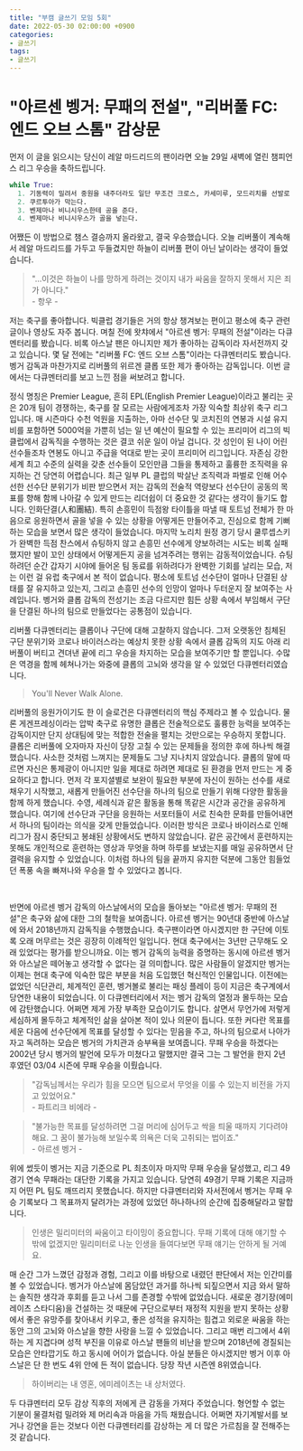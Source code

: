 ```yaml
---
title: "부캠 글쓰기 모임 5회"
date: 2022-05-30 02:00:00 +0900
categories:
- 글쓰기
tags:
- 글쓰기
---
```


# "아르센 벵거: 무패의 전설", "리버풀 FC: 엔드 오브 스톰" 감상문

먼저 이 글을 읽으시는 당신이 레알 마드리드의 팬이라면 오늘 29일 새벽에 열린 챔피언스 리그 우승을 축하드립니다.

```python
while True:
  1. 기동력이 밀려서 중원을 내주더라도 일단 무조건 크로스, 카세미루, 모드리치를 선발로 내세운다.
  2. 쿠르투아가 막는다.
  3. 벤제마나 비니시우스한테 공을 준다.
  4. 벤제마나 비니시우스가 골을 넣는다.
```

어쨌든 이 방법으로 챔스 결승까지 올라왔고, 결국 우승했습니다. 오늘 리버풀이 계속해서 레알 마드리드를 가두고 두들겼지만 하늘이 리버풀 편이 아닌 날이라는 생각이 들었습니다. 

> "...이것은 하늘이 나를 망하게 하려는 것이지 내가 싸움을 잘하지 못해서 지은 죄가 아니다."  
> \- 항우 -


저는 축구를 좋아합니다. 빅클럽 경기들은 거의 항상 챙겨보는 편이고 평소에 축구 관련 글이나 영상도 자주 봅니다. 며칠 전에 왓챠에서 "아르센 벵거: 무패의 전설"이라는 다큐멘터리를 봤습니다. 비록 아스날 팬은 아니지만 제가 좋아하는 감독이라 자서전까지 갖고 있습니다. 몇 달 전에는 "리버풀 FC: 엔드 오브 스톰"이라는 다큐멘터리도 봤습니다. 벵거 감독과 마찬가지로 리버풀의 위르겐 클롭 또한 제가 좋아하는 감독입니다. 이번 글에서는 다큐멘터리를 보고 느낀 점을 써보려고 합니다.

정식 명칭은 Premier League, 흔히 EPL(English Premier League)이라고 불리는 곳은 20개 팀이 경쟁하는, 축구를 잘 모르는 사람에게조차 가장 익숙할 최상위 축구 리그입니다. 매 시즌마다 수천 억원을 지출하는, 아마 선수단 및 코치진의 연봉과 시설 유지비를 포함하면 5000억을 가뿐히 넘는 일 년 예산이 필요할 수 있는 프리미어 리그의 빅클럽에서 감독직을 수행하는 것은 결코 쉬운 일이 아닐 겁니다. 갓 성인이 된 나이 어린 선수들조차 연봉도 아니고 주급을 억대로 받는 곳이 프리미어 리그입니다. 자존심 강한 세계 최고 수준의 실력을 갖춘 선수들이 모인만큼 그들을 통제하고 훌륭한 조직력을 유지하는 건 당연히 어렵습니다. 최근 일부 PL 클럽의 박살난 조직력과 파벌로 인해 어수선한 선수단 분위기가 비판 받으면서 저는 감독의 전술적 역량보다 선수단이 공동의 목표를 향해 함께 나아갈 수 있게 만드는 리더쉽이 더 중요한 것 같다는 생각이 들기도 합니다. 인화단결(人和團結). 특히 손흥민이 득점왕 타이틀을 따낼 때 토트넘 전체가 한 마음으로 응원하면서 골을 넣을 수 있는 상황을 어떻게든 만들어주고, 진심으로 함께 기뻐하는 모습을 보면서 많은 생각이 들었습니다. 마지막 노리치 원정 경기 당시 쿨루셉스키가 완벽한 득점 찬스에서 슈팅하지 않고 손흥민 선수에게 양보하려는 시도는 비록 실패했지만 발이 꼬인 상태에서 어떻게든지 공을 넘겨주려는 행위는 감동적이었습니다. 슈팅하려던 순간 갑자기 시야에 들어온 팀 동료를 위하려다가 완벽한 기회를 날리는 모습, 저는 이런 걸 유럽 축구에서 본 적이 없습니다. 평소에 토트넘 선수단이 얼마나 단결된 상태를 잘 유지하고 있는지, 그리고 손흥민 선수의 인망이 얼마나 두터운지 잘 보여주는 사례입니다. 벵거와 클롭 감독의 전성기는 조금 다르지만 힘든 상황 속에서 부임해서 구단을 단결된 하나의 팀으로 만들었다는 공통점이 있습니다.

리버풀 다큐멘터리는 클롭이나 구단에 대해 고찰하지 않습니다. 그저 오랫동안 침체된 구단 분위기와 코로나 바이러스라는 예상치 못한 상황 속에서 클롭 감독의 지도 아래 리버풀이 버티고 견뎌낸 끝에 리그 우승을 차지하는 모습을 보여주기만 할 뿐입니다. 수많은 역경을 함께 헤쳐나가는 와중에 클롭의 고뇌와 생각을 알 수 있었던 다큐멘터리였습니다.

> You'll Never Walk Alone.

리버풀의 응원가이기도 한 이 슬로건은 다큐멘터리의 핵심 주제라고 볼 수 있습니다. 물론 게겐프레싱이라는 압박 축구로 유명한 클롭은 전술적으로도 훌륭한 능력을 보여주는 감독이지만 단지 상대팀에 맞는 적합한 전술을 펼치는 것만으로는 우승하지 못합니다. 클롭은 리버풀에 오자마자 자신이 당장 고칠 수 있는 문제들을 정의한 후에 하나씩 해결했습니다. 사소한 것처럼 느껴지는 문제들도 그냥 지나치지 않았습니다. 클롭의 말에 따르면 자신은 통제광이 아니지만 일을 제대로 하려면 제대로 된 환경을 먼저 만드는 게 중요하다고 합니다. 먼저 각 포지셜별로 보완이 필요한 부분에 자신이 원하는 선수를 새로 채우기 시작했고, 새롭게 만들어진 선수단을 하나의 팀으로 만들기 위해 다양한 활동을 함께 하게 했습니다. 수영, 세례식과 같은 활동을 통해 똑같은 시간과 공간을 공유하게 했습니다. 여기에 선수단과 구단을 응원하는 서포터들이 서로 친숙한 문화를 만들어내면서 하나의 팀이라는 의식을 갖게 만들었습니다. 이러한 방식은 코로나 바이러스로 인해 리그가 잠시 중단되고 봉쇄된 상황에서도 변하지 않았습니다. 같은 공간에서 훈련하지는 못해도 개인적으로 훈련하는 영상과 무엇을 하며 하루를 보냈는지를 매일 공유하면서 단결력을 유지할 수 있었습니다. 이처럼 하나의 팀을 끝까지 유지한 덕분에 그동안 힘들었던 폭풍 속을 빠져나와 우승을 할 수 있었다고 봅니다.

<br/>

반면에 아르센 벵거 감독의 아스날에서의 모습을 돌아보는 "아르센 벵거: 무패의 전설"은 축구와 삶에 대한 그의 철학을 보여줍니다. 아르센 벵거는 90년대 중반에 아스날에 와서 2018년까지 감독직을 수행했습니다. 축구팬이라면 아시겠지만 한 구단에 이토록 오래 머무르는 것은 굉장히 이례적인 일입니다. 현대 축구에서는 3년만 근무해도 오래 있었다는 평가를 받으니까요. 이는 벵거 감독의 능력을 증명하는 동시에 아르센 벵거와 아스날은 떼어놓고 생각할 수 없다는 걸 의미합니다. 많은 사람들이 알겠지만 벵거는 이제는 현대 축구에 익숙한 많은 부분을 처음 도입했던 혁신적인 인물입니다. 이전에는 없었던 식단관리, 체계적인 훈련, 벵거볼로 불리는 패싱 플레이 등이 지금은 축구계에서 당연한 내용이 되었습니다. 이 다큐멘터리에서 저는 벵거 감독의 열정과 몰두하는 모습에 감탄했습니다. 어쩌면 제게 가장 부족한 모습이기도 합니다. 살면서 무언가에 저렇게 세심하게 몰두하고 체계적인 삶을 살아본 적이 있나 의문이 듭니다. 또한 커다란 목표를 세운 다음에 선수단에게 목표를 달성할 수 있다는 믿음을 주고, 하나의 팀으로서 나아가자고 독려하는 모습은 벵거의 가치관과 승부욕을 보여줍니다. 무패 우승을 하겠다는 2002년 당시 벵거의 발언에 모두가 미쳤다고 말했지만 결국 그는 그 발언을 한지 2년 후였던 03/04 시즌에 무패 우승을 이뤘습니다.  

> "감독님께서는 우리가 힘을 모으면 팀으로서 무엇을 이룰 수 있는지 비전을 가지고 있었어요."  
> \- 파트리크 비에라 -

> "불가능한 목표를 달성하려면 그걸 머리에 심어두고 싹을 틔울 때까지 기다려야 해요. 그 꿈이 불가능해 보일수록 의욕은 더욱 고취되는 법이죠."  
> \- 아르센 벵거 -



위에 썼듯이 벵거는 지금 기준으로 PL 최초이자 마지막 무패 우승을 달성했고, 리그 49경기 연속 무패라는 대단한 기록을 가지고 있습니다. 당연히 49경기 무패 기록은 지금까지 어떤 PL 팀도 깨뜨리지 못했습니다. 하지만 다큐멘터리와 자서전에서 벵거는 무패 우승 기록보다 그 목표까지 달려가는 과정에 있었던 하나하나의 순간에 집중해달라고 말합니다.  

> 인생은 밀리미터의 싸움이고 타이밍이 중요합니다. 무패 기록에 대해 얘기할 수밖에 없겠지만 밀리미터로 나눈 인생을 들여다보면 무패 얘기는 안하게 될 거예요.  

매 순간 그가 느꼈던 감정과 경험, 그리고 이를 바탕으로 내렸던 판단에서 저는 인간미를 볼 수 있었습니다. 벵거가 아스날에 몸담았던 과거를 하나씩 되짚으면서 지금 와서 말하는 솔직한 생각과 후회를 듣고 나서 그를 존경할 수밖에 없었습니다. 새로운 경기장(에미레이츠 스타디움)을 건설하는 것 때문에 구단으로부터 재정적 지원을 받지 못하는 상황에서 좋은 유망주를 찾아내서 키우고, 좋은 성적을 유지하는 힘겹고 외로운 싸움을 하는 동안 그의 고뇌와 아스날을 향한 사랑을 느낄 수 있었습니다. 그리고 매번 리그에서 4위하는 게 지겹다며 성적 부진을 이유로 아스날 팬들의 비난을 받으며 2018년에 경질되는 모습은 안타깝기도 하고 동시에 어이가 없습니다. 아실 분들은 아시겠지만 벵거 이후 아스날은 단 한 번도 4위 안에 든 적이 없습니다. 당장 작년 시즌엔 8위였습니다.  

> 하이버리는 내 영혼, 에미레이츠는 내 상처였다.  

두 다큐멘터리 모두 감상 직후의 저에게 큰 감동을 가져다 주었습니다. 형언할 수 없는 기분이 물결처럼 밀려와 제 머리속과 마음을 가득 채웠습니다. 어쩌면 자기계발서를 보거나 강연을 듣는 것보다 이런 다큐멘터리를 감상하는 게 더 많은 가르침을 잘 전해주는 것 같습니다.
